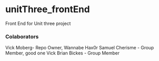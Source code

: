 # unitThree_frontEnd
Front End for Unit three project

### Colaborators
Vick Moberg- Repo Owner, Wannabe Hax0r
Samuel Cherisme - Group Member, good one Vick
Brian Bickes - Group Member
